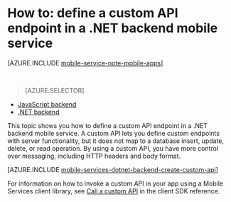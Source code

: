 <properties
	pageTitle="How to define a custom API in a .NET backend mobile service | Azure Mobile Services"
	description="Learn how to define a custom API endpoint in a .NET backend mobile service."
	services="mobile-services"
	documentationCenter=""
	authors="ggailey777"
	manager="dwrede"
	editor=""/>

<tags
	ms.service="mobile-services"
	ms.workload="mobile"
	ms.tgt_pltfrm="mobile-multiple"
	ms.devlang="dotnet"
	ms.topic="article"
	ms.date="12/07/2015"
	ms.author="glenga"/>


# How to: define a custom API endpoint in a .NET backend mobile service

[AZURE.INCLUDE [mobile-service-note-mobile-apps](../../includes/mobile-services-note-mobile-apps.md)]

&nbsp;


> [AZURE.SELECTOR]
- [JavaScript backend](./mobile-services-javascript-backend-define-custom-api.md)
- [.NET backend](./mobile-services-dotnet-backend-define-custom-api.md)

This topic shows you how to define a custom API endpoint in a .NET backend mobile service. A custom API lets you define custom endpoints with server functionality, but it does not map to a database insert, update, delete, or read operation. By using a custom API, you have more control over messaging, including HTTP headers and body format.

[AZURE.INCLUDE [mobile-services-dotnet-backend-create-custom-api](../../includes/mobile-services-dotnet-backend-create-custom-api.md)]

For information on how to invoke a custom API in your app using a Mobile Services client library, see [Call a custom API](mobile-services-windows-dotnet-how-to-use-client-library.md#custom-api) in the client SDK reference.


<!-- Anchors. -->

<!-- Images. -->

<!-- URLs. -->

